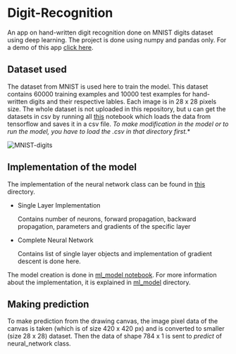 # Digit-Recognition

An app on hand-written digit recognition done on MNIST digits dataset using deep learning. The project is done using numpy and pandas only. For a demo of this app [click here](https://subikeshdigits.herokuapp.com).

## Dataset used

The dataset from MNIST is used here to train the model. This dataset contains 60000 training examples and 10000 test examples for hand-written digits and their respective lables. Each image is in 28 x 28 pixels size.
The whole dataset is not uploaded in this repository, but u can get the datasets in csv by running all [this](https://github.com/Subikesh/Digit-Recognition/blob/master/mainapp/ml_model/Dataset/dataset.ipynb) notebook which loads the data from tensorflow and saves it in a csv file. *To make modification in the model or to run the model, you have to load the .csv in that directory first.**

![MNIST-digits](https://miro.medium.com/max/584/1*2lSjt9YKJn9sxK7DSeGDyw.jpeg)

## Implementation of the model

The implementation of the neural network class can be found in [this](https://github.com/Subikesh/Digit-Recognition/tree/master/mainapp/ml_model) directory. 
  * Single Layer Implementation
  
      Contains number of neurons, forward propagation, backward propagation, parameters and gradients of the specific layer
  
  * Complete Neural Network
  
      Contains list of single layer objects and implementation of gradient descent is done here.

The model creation is done in [ml_model notebook](https://github.com/Subikesh/Digit-Recognition/blob/master/mainapp/ml_model/ml_model.ipynb).
For more information about the implementation, it is explained in [ml_model](https://github.com/Subikesh/Digit-Recognition/tree/master/mainapp/ml_model) directory.

## Making prediction

To make prediction from the drawing canvas, the image pixel data of the canvas is taken (which is of size 420 x 420 px) and is converted to smaller (size 28 x 28) dataset. Then the data of shape 784 x 1 is sent to *predict* of neural_network class.
